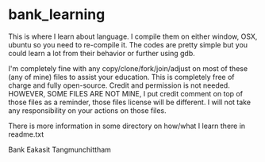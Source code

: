 # bank_learning
This is where I learn about language. I compile them on either window, OSX, ubuntu so you need to re-compile it. The codes are pretty simple but you could learn a lot from their behavior or further using gdb.

I'm completely fine with any copy/clone/fork/join/adjust on most of these (any of mine) files to assist your education. This is completely free of charge and fully open-source. Credit and permission is not needed. HOWEVER, SOME FILES ARE NOT MINE, I put credit comment on top of those files as a reminder, those files license will be different. I will not take any responsibility on your actions on those files.

There is more information in some directory on how/what I learn there in readme.txt

Bank
Eakasit Tangmunchittham
